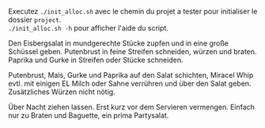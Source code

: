 Executez `./init_alloc.sh` avec le chemin du projet a tester pour initialiser le dossier `project`.  
`./init_alloc.sh -h` pour afficher l'aide du script.

Den Eisbergsalat in mundgerechte Stücke zupfen und in eine große Schüssel geben. Putenbrust in feine Streifen schneiden, würzen und braten. Paprika und Gurke in Streifen oder Stücke schneiden.

Putenbrust, Mais, Gurke und Paprika auf den Salat schichten, Miracel Whip evtl. mit einigen EL Milch oder Sahne verrühren und über den Salat geben. Zusätzliches Würzen nicht nötig.

Über Nacht ziehen lassen. Erst kurz vor dem Servieren vermengen. Einfach nur zu Braten und Baguette, ein prima Partysalat.
